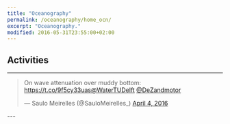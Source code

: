 ```yaml
---
title: "Oceanography"
permalink: /oceanography/home_ocn/
excerpt: "Oceanography."
modified: 2016-05-31T23:55:00+02:00
---
```


## Activities
---
<blockquote class="twitter-tweet" data-lang="en"><p lang="en" dir="ltr">On wave attenuation over muddy bottom: <a href="https://t.co/9f5cy33uas">https://t.co/9f5cy33uas</a><a href="https://twitter.com/WaterTUDelft">@WaterTUDelft</a> <a href="https://twitter.com/DeZandmotor">@DeZandmotor</a></p>&mdash; Saulo Meirelles (@SauloMeirelles_) <a href="https://twitter.com/SauloMeirelles_/status/717024113290821632">April 4, 2016</a></blockquote>
<script async src="//platform.twitter.com/widgets.js" charset="utf-8"></script>
---